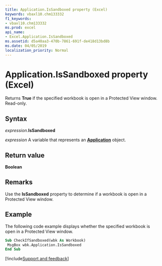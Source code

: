 ```yaml
---
title: Application.IsSandboxed property (Excel)
keywords: vbaxl10.chm133332
f1_keywords:
- vbaxl10.chm133332
ms.prod: excel
api_name:
- Excel.Application.IsSandboxed
ms.assetid: d5a40aa3-470b-7861-691f-de418d13bd8b
ms.date: 04/05/2019
localization_priority: Normal
---
```



# Application.IsSandboxed property (Excel)

Returns **True** if the specified workbook is open in a Protected View window. Read-only.


## Syntax

_expression_.**IsSandboxed**

_expression_ A variable that represents an **[Application](Excel.Application(object).md)** object.


## Return value

**Boolean**


## Remarks

Use the **IsSandboxed** property to determine if a workbook is open in a Protected View window.


## Example

The following code example displays whether the specified workbook is open in a Protected View window.

```vb
Sub CheckIfSandboxed(wbk As Workbook) 
 MsgBox wbk.Application.IsSandboxed 
End Sub
```



[!include[Support and feedback](~/includes/feedback-boilerplate.md)]